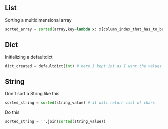List
---

Sorting a multidimensional array
```python
sorted_array = sorted(array,key=lambda x: x[column_index_that_has_to_be_sorted])
```

Dict
---

Initializing a defaultdict
```python
dict_created = defaultdict(int) # here I kept int as I want the values of dictionary to be integer 
```

String
---

Don't sort a String like this
```python
sorted_string = sorted(string_value) # it will return list of chars
```
Do this
```python
sorted_string = ''.join(sorted(string_value))
```
